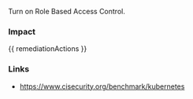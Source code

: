 
Turn on Role Based Access Control.

### Impact
<!-- Add Impact here -->

<!-- DO NOT CHANGE -->
{{ remediationActions }}

### Links
- https://www.cisecurity.org/benchmark/kubernetes


